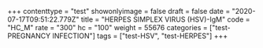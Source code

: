 +++
contenttype = "test"
showonlyimage = false
draft = false
date = "2020-07-17T09:51:22.779Z"
title = "HERPES SIMPLEX VIRUS (HSV)-IgM"
code = "HC_M"
rate = "300"
hc = "100"
weight = 55676
categories = ["test-PREGNANCY INFECTION"]
tags = ["test-HSV", "test-HERPES"]
+++

